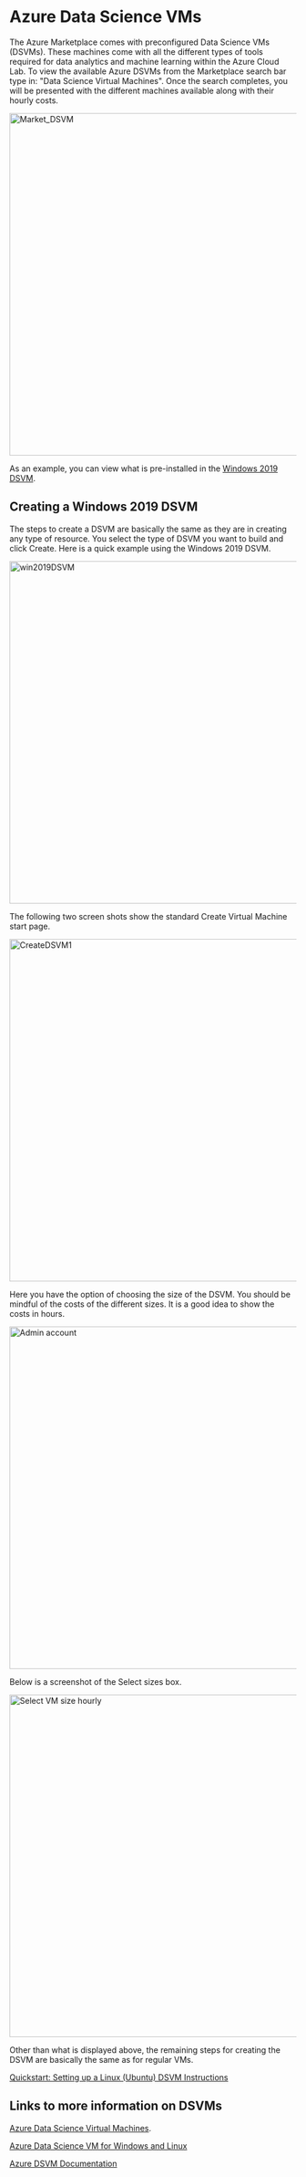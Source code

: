 # Azure Data Science VMs
The Azure Marketplace comes with preconfigured Data Science VMs (DSVMs). These machines come with all the different types of tools required for data analytics and machine learning within the Azure Cloud Lab. To view the available Azure DSVMs from the Marketplace search bar type in: "Data Science Virtual Machines". Once the search completes, you will be presented with the different machines available along with their hourly costs.

<img width="600" alt="Market_DSVM" src="https://user-images.githubusercontent.com/116583981/220430837-950597ee-c00e-4aa0-a92a-0920a5d76bf1.png">

As an example, you can view what is pre-installed in the [Windows 2019 DSVM](https://azuremarketplace.microsoft.com/en-us/marketplace/apps/microsoft-dsvm.dsvm-win-2019?tab=Overview&culture=en-us&country=us).

## Creating a Windows 2019 DSVM
The steps to create a DSVM are basically the same as they are in creating any type of resource. You select the type of DSVM you want to build and click Create. Here is a quick example using the Windows 2019 DSVM.

<img width="600" alt="win2019DSVM" src="https://user-images.githubusercontent.com/116583981/221194985-b023cc0a-e6bc-42fb-8ee0-1203eac456ef.png">

The following two screen shots show the standard Create Virtual Machine start page. 

<img width="600" alt="CreateDSVM1" src="https://user-images.githubusercontent.com/116583981/221196073-1da9bf02-d21b-4925-bbcf-216004a89e4d.png">

Here you have the option of choosing the size of the DSVM. You should be mindful of the costs of the different sizes. It is a good idea to show the costs in hours.    

<img width="600" alt="Admin account" src="https://user-images.githubusercontent.com/116583981/221195675-89b79bfa-1c02-4363-ba95-2f1594534ee0.png">

Below is a screenshot of the Select sizes box.  

<img width="600" alt="Select VM size hourly" src="https://user-images.githubusercontent.com/116583981/221196358-7a38110c-73f4-4dda-8e78-384ca18dd7b7.png">

Other than what is displayed above, the remaining steps for creating the DSVM are basically the same as for regular VMs. 

[Quickstart: Setting up a Linux (Ubuntu) DSVM Instructions](https://learn.microsoft.com/en-us/azure/machine-learning/data-science-virtual-machine/dsvm-ubuntu-intro) 


## Links to more information on DSVMs
 [Azure Data Science Virtual Machines](https://azure.microsoft.com/en-us/products/virtual-machines/data-science-virtual-machines/).
 
 [Azure Data Science VM for Windows and Linux](https://learn.microsoft.com/en-us/azure/machine-learning/data-science-virtual-machine/overview)
 
 [Azure DSVM Documentation](https://learn.microsoft.com/en-us/azure/machine-learning/data-science-virtual-machine/)
